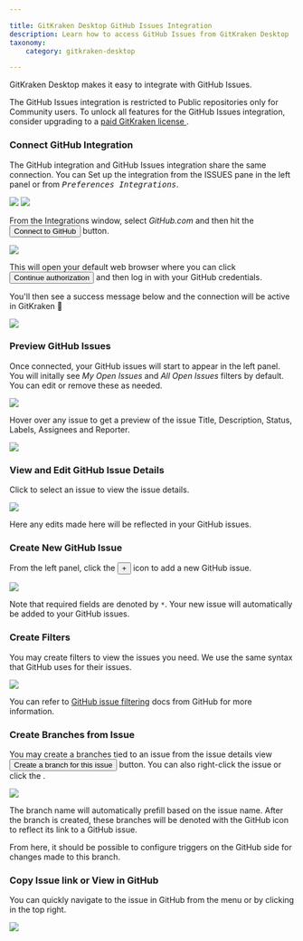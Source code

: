 ```yaml
---

title: GitKraken Desktop GitHub Issues Integration
description: Learn how to access GitHub Issues from GitKraken Desktop
taxonomy:
    category: gitkraken-desktop

---
```


GitKraken Desktop makes it easy to integrate with GitHub Issues.

<div class='callout callout--basic'>
    <p>The GitHub Issues integration is restricted to Public repositories only for Community users. To unlock all features for the GitHub Issues integration, consider upgrading to a <a href="https://gitkraken.com/pricing?source=help_center&product=gitkraken"> paid GitKraken license </a>. </p>
</div>

### Connect GitHub Integration

The GitHub integration and GitHub Issues integration share the same connection. You can Set up the integration from the ISSUES pane in the left panel or from <kbd><i>Preferences   <i class='fa fa-caret-right'></i>   Integrations</i></kbd>.

<img src="/wp-content/uploads/connect-github-issues.png" srcset="/wp-content/uploads/connect-github-issues@2x.png" class="help-center-img img-bordered">

<img src='/wp-content/uploads/preferences.png' class='center img-bordered'>

From the Integrations window, select _GitHub.com_ and then hit the <button class='button button--success button--ui button--nolink'>Connect to GitHub</button> button.

<img src="/wp-content/uploads/preferences-authentication.png" srcset="/wp-content/uploads/preferences-authentication@2x.png 2x" class="img-responsive center img-bordered">

This will open your default web browser where you can click <button class='button button--success button--ui button--nolink'>Continue authorization</button> and then log in with your GitHub credentials.

You'll then see a success message below and the connection will be active in GitKraken 🎉

<img src="/wp-content/uploads/github-success-1.png" srcset="/wp-content/uploads/github-success-1@2x.png 2x" class="img-responsive center img-bordered">


### Preview GitHub Issues

Once connected, your GitHub issues will start to appear in the left panel. You will initally see  _My Open Issues_ and _All Open Issues_ filters by default. You can edit or remove these as needed.

<img src="/wp-content/uploads/issues-panel-github-issues.png" srcset="/wp-content/uploads/issues-panel-github-issues@2x.png" class="help-center-img img-bordered">

Hover over any issue to get a preview of the issue Title, Description, Status, Labels, Assignees and Reporter.

<img src="/wp-content/uploads/issues-preview-github-issues.png" srcset="/wp-content/uploads/issues-preview-github-issues@2x.png" class="help-center-img img-bordered">

### View and Edit GitHub Issue Details

Click to select an issue to view the issue details.

<img src="/wp-content/uploads/github-details-github-issues.gif" class="help-center-img img-bordered">

Here any edits made here will be reflected in your GitHub issues.

### Create New GitHub Issue

From the left panel, click the <button class='button button--success button--ui button--nolink'>+</button> icon to add a new GitHub issue.

<img src="/wp-content/uploads/new-issue-github-issues.png" srcset="/wp-content/uploads/new-issue-github-issues@2x.png" class="help-center-img img-bordered">

Note that required fields are denoted by `*`. Your new issue will automatically be added to your GitHub issues.

### Create Filters

You may create filters to view the issues you need. We use the same syntax that GitHub uses for their issues.

<img src="/wp-content/uploads/new-filter-github-issues.png" srcset="/wp-content/uploads/new-filter-github-issues@2x.png" class="help-center-img img-bordered">

You can refer to [GitHub issue filtering](https://docs.github.com/en/github/searching-for-information-on-github/searching-issues-and-pull-requests) docs from GitHub for more information.

### Create Branches from Issue

You may create a branches tied to an issue from the issue details view <button class='button button--success button--ui button--nolink'>Create a branch for this issue</button> button. You can also right-click the issue or click the <kbd> <i class="fa fa-ellipsis-v"></i> </kbd>.

<img src="/wp-content/uploads/create-branch-github-issues.png" srcset="/wp-content/uploads/create-branch-github-issues@2x.png" class="help-center-img img-bordered">

The branch name will automatically prefill based on the issue name. After the branch is created, these branches will be denoted with the GitHub icon to reflect its link to a GitHub issue.

From here, it should be possible to configure triggers on the GitHub side for changes made to this branch.

### Copy Issue link or View in GitHub

You can quickly navigate to the issue in GitHub from the <kbd> <i class="fa fa-ellipsis-v"></i> </kbd> menu or by clicking <i class="fa fa-external-link" aria-hidden="true"></i> in the top right.

<img src="/wp-content/uploads/view-issue-github-issues.png" srcset="/wp-content/uploads/view-issue-github-issues@2x.png" class="help-center-img img-bordered">


